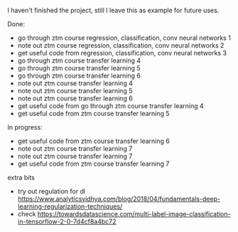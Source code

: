 I haven't finished the project, still I leave this as example for future uses.

Done:
- go through ztm course regression, classification, conv neural networks 1
- note out ztm course regression, classification, conv neural networks 2 
- get useful code from  regression, classification, conv neural networks 3
- go through ztm course transfer learning 4
- go through ztm course transfer learning 5
- go through ztm course transfer learning 6
- note out ztm course transfer learning 4 
- note out ztm course transfer learning 5
- note out ztm course transfer learning 6
- get useful code from go through ztm course transfer learning 4
- get useful code from ztm course transfer learning 5


In progress:
- get useful code from ztm course transfer learning 6
- note out ztm course transfer learning 7
- note out ztm course transfer learning 7
- get useful code from ztm course transfer learning 7


extra bits
- try out regulation for dl https://www.analyticsvidhya.com/blog/2018/04/fundamentals-deep-learning-regularization-techniques/
- check https://towardsdatascience.com/multi-label-image-classification-in-tensorflow-2-0-7d4cf8a4bc72
